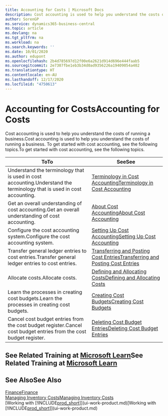 ```yaml
---
title: Accounting for Costs | Microsoft Docs
description: Cost accounting is used to help you understand the costs of running a business. To get started with cost accounting, see the following topics.
author: SorenGP
ms.service: dynamics365-business-central
ms.topic: article
ms.devlang: na
ms.tgt_pltfrm: na
ms.workload: na
ms.search.keywords: ''
ms.date: 10/01/2020
ms.author: edupont
ms.openlocfilehash: 2b4d785697d12f00e6a2621d914d696e444faab5
ms.sourcegitcommit: 2e7307fbe1eb3b34d0ad9356226a19409054a402
ms.translationtype: HT
ms.contentlocale: en-AU
ms.lasthandoff: 12/17/2020
ms.locfileid: "4750613"
---
```

# <a name="accounting-for-costs"></a><span data-ttu-id="82559-104">Accounting for Costs</span><span class="sxs-lookup"><span data-stu-id="82559-104">Accounting for Costs</span></span>
<span data-ttu-id="82559-105">Cost accounting is used to help you understand the costs of running a business.</span><span class="sxs-lookup"><span data-stu-id="82559-105">Cost accounting is used to help you understand the costs of running a business.</span></span> <span data-ttu-id="82559-106">To get started with cost accounting, see the following topics.</span><span class="sxs-lookup"><span data-stu-id="82559-106">To get started with cost accounting, see the following topics.</span></span>  

|<span data-ttu-id="82559-107">To</span><span class="sxs-lookup"><span data-stu-id="82559-107">To</span></span>|<span data-ttu-id="82559-108">See</span><span class="sxs-lookup"><span data-stu-id="82559-108">See</span></span>|  
|--------|---------|  
|<span data-ttu-id="82559-109">Understand the terminology that is used in cost accounting.</span><span class="sxs-lookup"><span data-stu-id="82559-109">Understand the terminology that is used in cost accounting.</span></span>|[<span data-ttu-id="82559-110">Terminology in Cost Accounting</span><span class="sxs-lookup"><span data-stu-id="82559-110">Terminology in Cost Accounting</span></span>](finance-terminology-in-cost-accounting.md)|  
|<span data-ttu-id="82559-111">Get an overall understanding of cost accounting.</span><span class="sxs-lookup"><span data-stu-id="82559-111">Get an overall understanding of cost accounting.</span></span>|[<span data-ttu-id="82559-112">About Cost Accounting</span><span class="sxs-lookup"><span data-stu-id="82559-112">About Cost Accounting</span></span>](finance-about-cost-accounting.md)|  
|<span data-ttu-id="82559-113">Configure the cost accounting system.</span><span class="sxs-lookup"><span data-stu-id="82559-113">Configure the cost accounting system.</span></span>|[<span data-ttu-id="82559-114">Setting Up Cost Accounting</span><span class="sxs-lookup"><span data-stu-id="82559-114">Setting Up Cost Accounting</span></span>](finance-set-up-cost-accounting.md)|  
|<span data-ttu-id="82559-115">Transfer general ledger entries to cost entries.</span><span class="sxs-lookup"><span data-stu-id="82559-115">Transfer general ledger entries to cost entries.</span></span>|[<span data-ttu-id="82559-116">Transferring and Posting Cost Entries</span><span class="sxs-lookup"><span data-stu-id="82559-116">Transferring and Posting Cost Entries</span></span>](finance-transfer-and-post-cost-entries.md)|  
|<span data-ttu-id="82559-117">Allocate costs.</span><span class="sxs-lookup"><span data-stu-id="82559-117">Allocate costs.</span></span>|[<span data-ttu-id="82559-118">Defining and Allocating Costs</span><span class="sxs-lookup"><span data-stu-id="82559-118">Defining and Allocating Costs</span></span>](finance-define-and-allocate-costs.md)|  
|<span data-ttu-id="82559-119">Learn the processes in creating cost budgets.</span><span class="sxs-lookup"><span data-stu-id="82559-119">Learn the processes in creating cost budgets.</span></span>|[<span data-ttu-id="82559-120">Creating Cost Budgets</span><span class="sxs-lookup"><span data-stu-id="82559-120">Creating Cost Budgets</span></span>](finance-create-cost-budgets.md)|
|<span data-ttu-id="82559-121">Cancel cost budget entries from the cost budget register.</span><span class="sxs-lookup"><span data-stu-id="82559-121">Cancel cost budget entries from the cost budget register.</span></span>|[<span data-ttu-id="82559-122">Deleting Cost Budget Entries</span><span class="sxs-lookup"><span data-stu-id="82559-122">Deleting Cost Budget Entries</span></span>](finance-how-to-delete-cost-budget-entries.md)|

## <a name="see-related-training-at-microsoft-learn"></a><span data-ttu-id="82559-123">See Related Training at [Microsoft Learn](/learn/paths/use-cost-accounting-dynamics-365-business-central/)</span><span class="sxs-lookup"><span data-stu-id="82559-123">See Related Training at [Microsoft Learn](/learn/paths/use-cost-accounting-dynamics-365-business-central/)</span></span>

## <a name="see-also"></a><span data-ttu-id="82559-124">See Also</span><span class="sxs-lookup"><span data-stu-id="82559-124">See Also</span></span>  
[<span data-ttu-id="82559-125">Finance</span><span class="sxs-lookup"><span data-stu-id="82559-125">Finance</span></span>](finance.md)  
[<span data-ttu-id="82559-126">Managing Inventory Costs</span><span class="sxs-lookup"><span data-stu-id="82559-126">Managing Inventory Costs</span></span>](finance-manage-inventory-costs.md)  
<span data-ttu-id="82559-127">[Working with [!INCLUDE[prod_short](includes/prod_short.md)]](ui-work-product.md)</span><span class="sxs-lookup"><span data-stu-id="82559-127">[Working with [!INCLUDE[prod_short](includes/prod_short.md)]](ui-work-product.md)</span></span>
